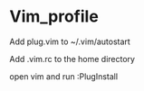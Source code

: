 # Vim_profile

Add plug.vim to ~/.vim/autostart

Add .vim.rc to the home directory

open vim and run :PlugInstall 
